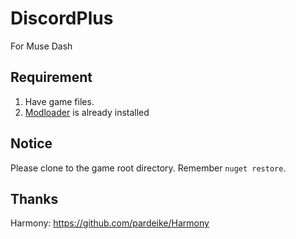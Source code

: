# DiscordPlus
For Muse Dash

## Requirement
1. Have game files.
2. [Modloader](https://github.com/mo10/MuseDashModLoader) is already installed

## Notice
Please clone to the game root directory. Remember `nuget restore`.

## Thanks
Harmony: https://github.com/pardeike/Harmony
